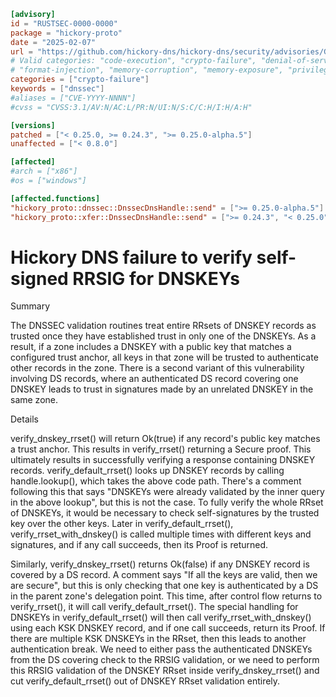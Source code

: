 ```toml
[advisory]
id = "RUSTSEC-0000-0000"
package = "hickory-proto"
date = "2025-02-07"
url = "https://github.com/hickory-dns/hickory-dns/security/advisories/GHSA-37wc-h8xc-5hc4"
# Valid categories: "code-execution", "crypto-failure", "denial-of-service", "file-disclosure"
# "format-injection", "memory-corruption", "memory-exposure", "privilege-escalation"
categories = ["crypto-failure"]
keywords = ["dnssec"]
#aliases = ["CVE-YYYY-NNNN"]
#cvss = "CVSS:3.1/AV:N/AC:L/PR:N/UI:N/S:C/C:H/I:H/A:H"

[versions]
patched = ["< 0.25.0, >= 0.24.3", ">= 0.25.0-alpha.5"]
unaffected = ["< 0.8.0"]

[affected]
#arch = ["x86"]
#os = ["windows"]

[affected.functions]
"hickory_proto::dnssec::DnssecDnsHandle::send" = [">= 0.25.0-alpha.5"]
"hickory_proto::xfer::DnssecDnsHandle::send" = [">= 0.24.3", "< 0.25.0"]
```

# Hickory DNS failure to verify self-signed RRSIG for DNSKEYs

Summary

The DNSSEC validation routines treat entire RRsets of DNSKEY records as trusted once they have established trust in only one of the DNSKEYs. As a result, if a zone includes a DNSKEY with a public key that matches a configured trust anchor, all keys in that zone will be trusted to authenticate other records in the zone. There is a second variant of this vulnerability involving DS records, where an authenticated DS record covering one DNSKEY leads to trust in signatures made by an unrelated DNSKEY in the same zone.

Details

verify_dnskey_rrset() will return Ok(true) if any record's public key matches a trust anchor. This results in verify_rrset() returning a Secure proof. This ultimately results in successfully verifying a response containing DNSKEY records. verify_default_rrset() looks up DNSKEY records by calling handle.lookup(), which takes the above code path. There's a comment following this that says "DNSKEYs were already validated by the inner query in the above lookup", but this is not the case. To fully verify the whole RRset of DNSKEYs, it would be necessary to check self-signatures by the trusted key over the other keys. Later in verify_default_rrset(), verify_rrset_with_dnskey() is called multiple times with different keys and signatures, and if any call succeeds, then its Proof is returned.

Similarly, verify_dnskey_rrset() returns Ok(false) if any DNSKEY record is covered by a DS record. A comment says "If all the keys are valid, then we are secure", but this is only checking that one key is authenticated by a DS in the parent zone's delegation point. This time, after control flow returns to verify_rrset(), it will call verify_default_rrset(). The special handling for DNSKEYs in verify_default_rrset() will then call verify_rrset_with_dnskey() using each KSK DNSKEY record, and if one call succeeds, return its Proof. If there are multiple KSK DNSKEYs in the RRset, then this leads to another authentication break. We need to either pass the authenticated DNSKEYs from the DS covering check to the RRSIG validation, or we need to perform this RRSIG validation of the DNSKEY RRset inside verify_dnskey_rrset() and cut verify_default_rrset() out of DNSKEY RRset validation entirely.
